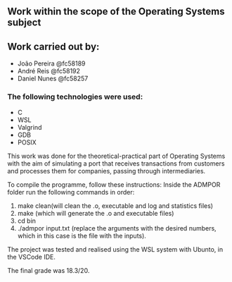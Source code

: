 ## Work within the scope of the Operating Systems subject

## Work carried out by:

- João Pereira @fc58189
- André Reis @fc58192
- Daniel Nunes @fc58257

### The following technologies were used: 

- C
- WSL
- Valgrind
- GDB
- POSIX

This work was done for the theoretical-practical part of Operating Systems with the aim of simulating a port that receives transactions from customers and processes them for companies, passing through intermediaries.

To compile the programme, follow these instructions:
Inside the ADMPOR folder run the following commands in order:

1. make clean(will clean the .o, executable and log and statistics files)
2. make (which will generate the .o and executable files)
3. cd bin
4. ./admpor input.txt (replace the arguments with the desired numbers, which in this case is the file with the inputs).

The project was tested and realised using the WSL system with Ubunto, in the VSCode IDE.

The final grade was 18.3/20.
